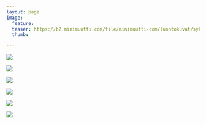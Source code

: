 ```yaml
---
layout: page
image:
  feature:
  teaser: https://b2.minimuutti.com/file/minimuutti-com/luontokuvat/syksy/5/DS70353-245px.jpg
  thumb:

---
```


![](https://b2.minimuutti.com/file/minimuutti-com/luontokuvat/syksy/5/DS70353-800px.jpg)

![](https://b2.minimuutti.com/file/minimuutti-com/luontokuvat/syksy/5/DS70354-800px.jpg)

![](https://b2.minimuutti.com/file/minimuutti-com/luontokuvat/syksy/5/DS70355-800px.jpg)

![](https://b2.minimuutti.com/file/minimuutti-com/luontokuvat/syksy/5/DS70359-800px.jpg)

![](https://b2.minimuutti.com/file/minimuutti-com/luontokuvat/syksy/5/DS70360-800px.jpg)

![](https://b2.minimuutti.com/file/minimuutti-com/luontokuvat/syksy/5/DS70361-800px.jpg)
